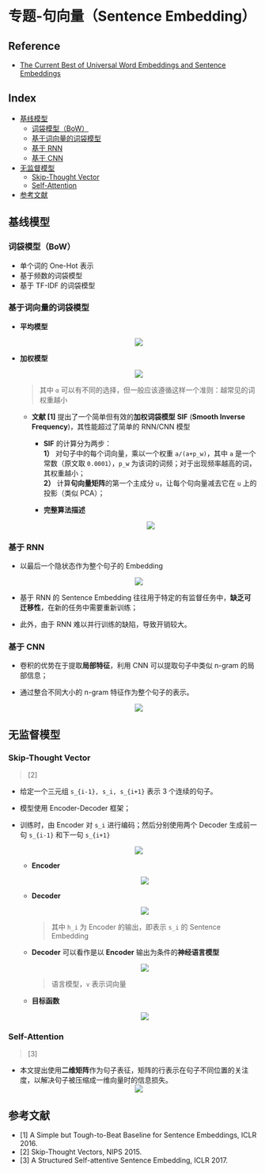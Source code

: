 专题-句向量（Sentence Embedding）
===

Reference
---
- [The Current Best of Universal Word Embeddings and Sentence Embeddings](https://medium.com/huggingface/universal-word-sentence-embeddings-ce48ddc8fc3a) 

Index
---
<!-- TOC -->

- [基线模型](#基线模型)
  - [词袋模型（BoW）](#词袋模型bow)
  - [基于词向量的词袋模型](#基于词向量的词袋模型)
  - [基于 RNN](#基于-rnn)
  - [基于 CNN](#基于-cnn)
- [无监督模型](#无监督模型)
  - [Skip-Thought Vector](#skip-thought-vector)
  - [Self-Attention](#self-attention)
- [参考文献](#参考文献)

<!-- /TOC -->


## 基线模型

### 词袋模型（BoW）
- 单个词的 One-Hot 表示
- 基于频数的词袋模型
- 基于 TF-IDF 的词袋模型

### 基于词向量的词袋模型
- **平均模型**
  <div align="center"><a href="http://www.codecogs.com/eqnedit.php?latex=\fn_jvn&space;s=\frac{1}{N}\sum_{i=1}^N&space;v_i"><img src="../_assets/公式_2018091402442.png" height="" /></a></div>

- **加权模型**
  <div align="center"><a href="http://www.codecogs.com/eqnedit.php?latex=\fn_jvn&space;s=\sum_{i=1}^N&space;\alpha_i\cdot&space;v_i"><img src="../_assets/公式_2018091402658.png" height="" /></a></div>

  > 其中 `α` 可以有不同的选择，但一般应该遵循这样一个准则：越常见的词权重越小
  - **文献 [1]** 提出了一个简单但有效的**加权词袋模型** **SIF** (**Smooth Inverse Frequency**)，其性能超过了简单的 RNN/CNN 模型

    - **SIF** 的计算分为两步：<br/>
      **1）** 对句子中的每个词向量，乘以一个权重 `a/(a+p_w)`，其中 `a` 是一个常数（原文取 `0.0001`），`p_w` 为该词的词频；对于出现频率越高的词，其权重越小；<br/>
      **2）** 计算**句向量矩阵**的第一个主成分 `u`，让每个句向量减去它在 `u` 上的投影（类似 PCA）；
      
    - **完整算法描述**
      <div align="center"><img src="../_assets/TIM截图20180914010334.png" height="" /></div>

<!--  

    <details><summary><b>Numpy 示例（点击展开）</b></summary>

    ```python
    
    ```
    
    </details>

-->
    
### 基于 RNN
- 以最后一个隐状态作为整个句子的 Embedding
  <div align="center"><img src="../_assets/TIM截图20180914013219.png" height="" /></div>

- 基于 RNN 的 Sentence Embedding 往往用于特定的有监督任务中，**缺乏可迁移性**，在新的任务中需要重新训练；
- 此外，由于 RNN 难以并行训练的缺陷，导致开销较大。


### 基于 CNN
- 卷积的优势在于提取**局部特征**，利用 CNN 可以提取句子中类似 n-gram 的局部信息；
- 通过整合不同大小的 n-gram 特征作为整个句子的表示。

  <div align="center"><img src="../_assets/TIM截图20180914013449.png" height="" /></div>


## 无监督模型

### Skip-Thought Vector
> [2]
- 给定一个三元组 `s_{i-1}, s_i, s_{i+1}` 表示 3 个连续的句子。
- 模型使用 Encoder-Decoder 框架；
- 训练时，由 Encoder 对 `s_i` 进行编码；然后分别使用两个 Decoder 生成前一句 `s_{i-1}` 和下一句 `s_{i+1}`
  <div align="center"><img src="../_assets/TIM截图20180914133101.png" height="" /></div>

  - **Encoder**
    <div align="center"><img src="../_assets/TIM截图20180914151435.png" height="" /></div>
  
  - **Decoder**
    <div align="center"><img src="../_assets/TIM截图20180914151535.png" height="" /></div>
    
    > 其中 `h_i` 为 Encoder 的输出，即表示 `s_i` 的 Sentence Embedding
  - **Decoder** 可以看作是以 **Encoder** 输出为条件的**神经语言模型**
    <div align="center"><img src="../_assets/TIM截图20180914151641.png" height="" /></div>

    > 语言模型，`v` 表示词向量

  - **目标函数**
    <div align="center"><img src="../_assets/TIM截图20180914152110.png" height="" /></div>
    

### Self-Attention
> [3]

- 本文提出使用**二维矩阵**作为句子表征，矩阵的行表示在句子不同位置的关注度，以解决句子被压缩成一维向量时的信息损失。
  <div align="center"><img src="../_assets/TIM截图20180914153455.png" height="" /></div>



## 参考文献
- [1] A Simple but Tough-to-Beat Baseline for Sentence Embeddings, ICLR 2016.
- [2] Skip-Thought Vectors, NIPS 2015.
- [3] A Structured Self-attentive Sentence Embedding, ICLR 2017.